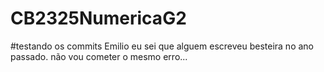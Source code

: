 # CB2325NumericaG2

#testando os commits
Emilio eu sei que alguem escreveu besteira no ano passado.
não vou cometer o mesmo erro... 